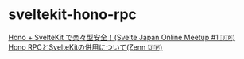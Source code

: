 # sveltekit-hono-rpc

[Hono + SvelteKit で楽々型安全！(Svelte Japan Online Meetup #1 🇯🇵)](https://docs.google.com/presentation/d/1sDwzmbSxrI2K5oxmeRsqLV2UnJjOAjE65Q2gKtVTRB4/edit?usp=sharing)  
[Hono RPCとSvelteKitの併用について(Zenn 🇯🇵)](https://zenn.dev/ryoppippi/articles/9f975b207b7f64)
